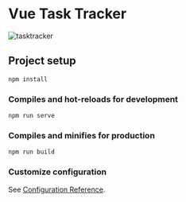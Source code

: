 # Vue Task Tracker
![tasktracker](https://user-images.githubusercontent.com/46444941/115730628-db824b00-a35c-11eb-8324-863ce0bc2184.gif)


## Project setup
```
npm install
```

### Compiles and hot-reloads for development
```
npm run serve
```

### Compiles and minifies for production
```
npm run build
```

### Customize configuration
See [Configuration Reference](https://cli.vuejs.org/config/).
